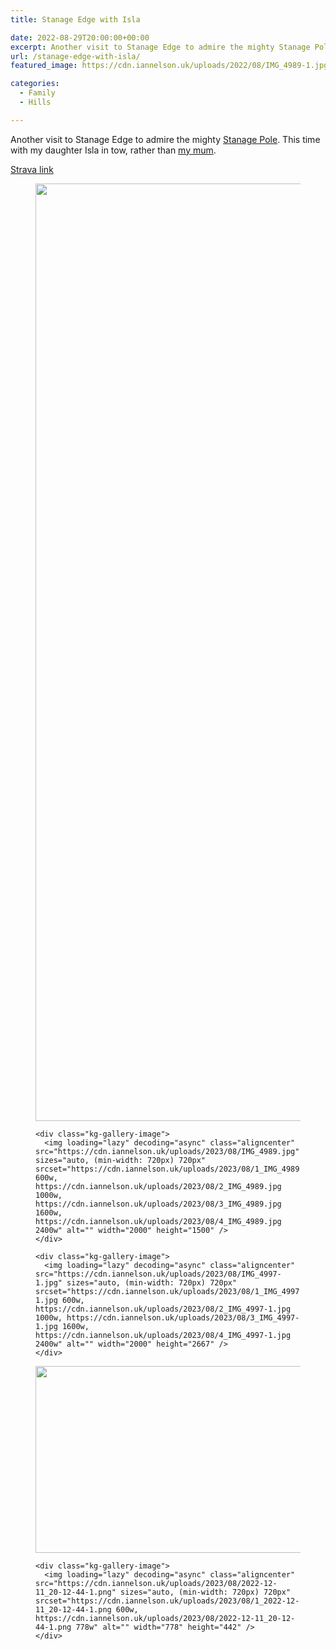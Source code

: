 ```yaml
---
title: Stanage Edge with Isla

date: 2022-08-29T20:00:00+00:00
excerpt: Another visit to Stanage Edge to admire the mighty Stanage Pole.
url: /stanage-edge-with-isla/
featured_image: https://cdn.iannelson.uk/uploads/2022/08/IMG_4989-1.jpg

categories:
  - Family
  - Hills

---
```

Another visit to Stanage Edge to admire the mighty [Stanage Pole][1]. This time with my daughter Isla in tow, rather than [my mum][2].

[Strava link][3]<figure class="kg-card kg-gallery-card kg-width-wide"> 

<div class="kg-gallery-container">
  <div class="kg-gallery-row">
    <div class="kg-gallery-image">
      <img loading="lazy" decoding="async" class="aligncenter" src="https://cdn.iannelson.uk/uploads/2023/08/IMG_4990.jpg" sizes="auto, (min-width: 720px) 720px" srcset="https://cdn.iannelson.uk/uploads/2023/08/1_IMG_4990.jpg 600w, https://cdn.iannelson.uk/uploads/2023/08/2_IMG_4990.jpg 1000w, https://cdn.iannelson.uk/uploads/2023/08/3_IMG_4990.jpg 1600w, https://cdn.iannelson.uk/uploads/2023/08/4_IMG_4990.jpg 2400w" alt="" width="2000" height="1500" />
    </div>
    
    <div class="kg-gallery-image">
      <img loading="lazy" decoding="async" class="aligncenter" src="https://cdn.iannelson.uk/uploads/2023/08/IMG_4989.jpg" sizes="auto, (min-width: 720px) 720px" srcset="https://cdn.iannelson.uk/uploads/2023/08/1_IMG_4989.jpg 600w, https://cdn.iannelson.uk/uploads/2023/08/2_IMG_4989.jpg 1000w, https://cdn.iannelson.uk/uploads/2023/08/3_IMG_4989.jpg 1600w, https://cdn.iannelson.uk/uploads/2023/08/4_IMG_4989.jpg 2400w" alt="" width="2000" height="1500" />
    </div>
    
    <div class="kg-gallery-image">
      <img loading="lazy" decoding="async" class="aligncenter" src="https://cdn.iannelson.uk/uploads/2023/08/IMG_4997-1.jpg" sizes="auto, (min-width: 720px) 720px" srcset="https://cdn.iannelson.uk/uploads/2023/08/1_IMG_4997-1.jpg 600w, https://cdn.iannelson.uk/uploads/2023/08/2_IMG_4997-1.jpg 1000w, https://cdn.iannelson.uk/uploads/2023/08/3_IMG_4997-1.jpg 1600w, https://cdn.iannelson.uk/uploads/2023/08/4_IMG_4997-1.jpg 2400w" alt="" width="2000" height="2667" />
    </div>
  </div>
  
  <div class="kg-gallery-row">
    <div class="kg-gallery-image">
      <img loading="lazy" decoding="async" class="aligncenter" src="https://cdn.iannelson.uk/uploads/2023/08/2022-12-11_20-12-54.png" sizes="auto, (min-width: 720px) 720px" srcset="https://cdn.iannelson.uk/uploads/2023/08/1_2022-12-11_20-12-54.png 600w, https://cdn.iannelson.uk/uploads/2023/08/2022-12-11_20-12-54.png 943w" alt="" width="943" height="299" />
    </div>
    
    <div class="kg-gallery-image">
      <img loading="lazy" decoding="async" class="aligncenter" src="https://cdn.iannelson.uk/uploads/2023/08/2022-12-11_20-12-44-1.png" sizes="auto, (min-width: 720px) 720px" srcset="https://cdn.iannelson.uk/uploads/2023/08/1_2022-12-11_20-12-44-1.png 600w, https://cdn.iannelson.uk/uploads/2023/08/2022-12-11_20-12-44-1.png 778w" alt="" width="778" height="442" />
    </div>
  </div>
</div></figure>

 [1]: https://en.wikipedia.org/wiki/Stanedge_Pole
 [2]: https://blog.iannelson.uk/stanage-edge-with-my-mum/
 [3]: https://www.strava.com/activities/7719060601